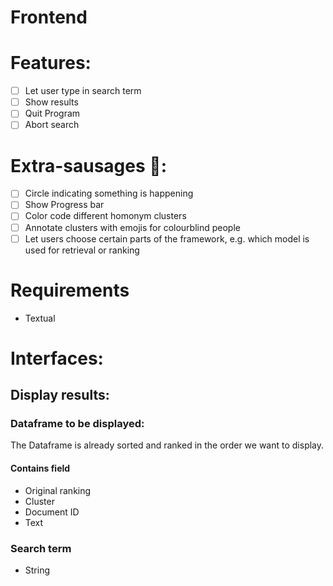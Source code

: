Frontend
=== 

# Features: 
- [ ] Let user type in search term
- [ ] Show results 
- [ ] Quit Program
- [ ] Abort search

# Extra-sausages 🌭:
- [ ] Circle indicating something is happening
- [ ] Show Progress bar
- [ ] Color code different homonym clusters
- [ ] Annotate clusters with emojis for colourblind people 
- [ ] Let users choose certain parts of the framework, e.g. which model is used for retrieval or ranking

# Requirements
- Textual

# Interfaces:

## Display results:

### Dataframe to be displayed:
The Dataframe is already sorted and ranked in the order we want to display. 

#### Contains field
- Original ranking
- Cluster
- Document ID
- Text

### Search term
- String
